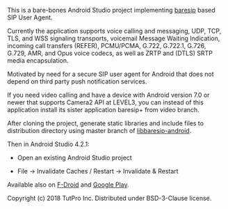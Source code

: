 This is a bare-bones Android Studio project implementing <a href="https://github.com/alfredh/baresip">baresip</a> based SIP User Agent.

Currently the application supports voice calling and messaging, UDP, TCP, TLS, and WSS signaling transports, voicemail Message Waiting Indication, incoming call transfers (REFER), PCMU/PCMA, G.722, G.722.1, G.726, G.729, AMR, and Opus voice codecs, as well as ZRTP and (DTLS) SRTP media encapsulation.

Motivated by need for a secure SIP user agent for Android that does not depend on third party push notification services.

If you need video calling and have a device with Android version 7.0 or newer that supports Camera2 API at LEVEL3, you can instead of this application install its sister application baresip+ from video branch.

After cloning the project, generate static libraries and include files to distribution directory using master branch of <a href="https://github.com/juha-h/libbaresip-android">libbaresip-android</a>.

Then in Android Studio 4.2.1:

- Open an existing Android Studio project

- File -> Invalidate Caches / Restart -> Invalidate & Restart

Available also on <a href="https://f-droid.org/app/com.tutpro.baresip">F-Droid</a> and <a href="https://play.google.com/store/apps/details?id=com.tutpro.baresip&hl=en_US">Google Play</a>.

Copyright (c) 2018 TutPro Inc. Distributed under BSD-3-Clause license.
